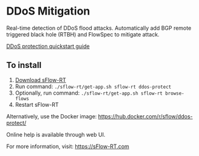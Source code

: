 # DDoS Mitigation

Real-time detection of DDoS flood attacks. Automatically add BGP
remote triggered black hole (RTBH) and FlowSpec to mitigate attack.

[DDoS protection quickstart guide](https://blog.sflow.com/2021/10/ddos-protection-quickstart-guide.html)

## To install

1. [Download sFlow-RT](https://sflow-rt.com/download.php)
2. Run command: `./sflow-rt/get-app.sh sflow-rt ddos-protect`
3. Optionally, run command: `./sflow-rt/get-app.sh sflow-rt browse-flows`
4. Restart sFlow-RT

Alternatively, use the Docker image:
https://hub.docker.com/r/sflow/ddos-protect/

Online help is available through web UI.

For more information, visit:
https://sFlow-RT.com
